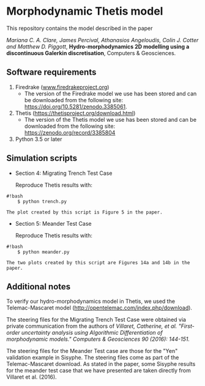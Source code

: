 Morphodynamic Thetis model
================

This repository contains the model described in the paper

*Mariana C. A. Clare, James Percival, Athanasios Angeloudis, Colin J. Cotter and Matthew D. Piggott*, **Hydro-morphodynamics 2D modelling using a discontinuous Galerkin discretisation**, Computers & Geosciences.


Software requirements
-------------------------

1. Firedrake (www.firedrakeproject.org)
    * The version of the Firedrake model we use has been stored and can be downloaded from the following site: https://doi.org/10.5281/zenodo.3385061.
1. Thetis (https://thetisproject.org/download.html)
    * The version of the Thetis model we use has been stored and can be downloaded from the following site: https://zenodo.org/record/3385804    
3. Python 3.5 or later



Simulation scripts
------------------

* Section 4: Migrating Trench Test Case
    
    Reproduce Thetis results with:

```
#!bash
    $ python trench.py
```

    The plot created by this script is Figure 5 in the paper.


* Section 5: Meander Test Case
    
    Reproduce Thetis results with:
```
#!bash
    $ python meander.py
```

    The two plots created by this script are Figures 14a and 14b in the paper.

Additional notes
-------------------------

To verify our hydro-morphodynamics model in Thetis, we used the Telemac-Mascaret model (http://opentelemac.com/index.php/download).

The steering files for the Migrating Trench Test Case were obtained via private communication from the authors of 
*Villaret, Catherine, et al. "First-order uncertainty analysis using Algorithmic Differentiation of morphodynamic models." Computers & Geosciences 90 (2016): 144-151.*

The steering files for the Meander Test case are those for the "Yen" validation example in Sisyphe. The steering files come as part of the Telemac-Mascaret download. As stated in the paper, some Sisyphe results for the meander test case that we have presented are taken directly from Villaret et al. (2016).
